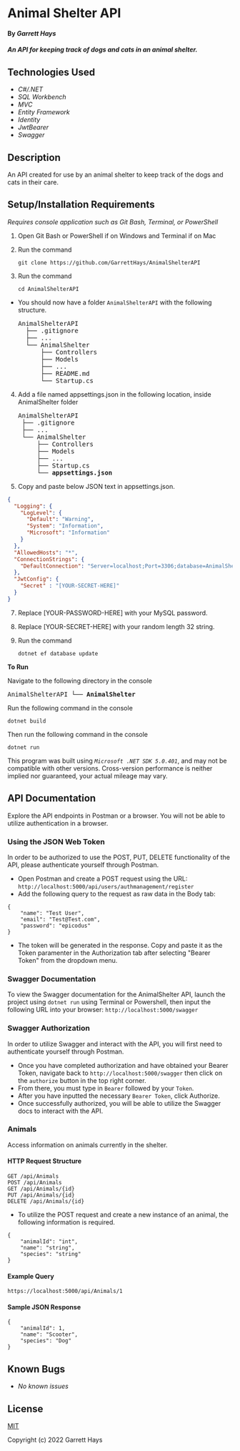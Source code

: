 # Animal Shelter API

#### By _Garrett Hays_

#### _An API for keeping track of dogs and cats in an animal shelter._

## Technologies Used

* _C#/.NET_
* _SQL Workbench_
* _MVC_
* _Entity Framework_
* _Identity_
* _JwtBearer_
* _Swagger_

## Description

An API created for use by an animal shelter to keep track of the dogs and cats in their care.

## Setup/Installation Requirements
_Requires console application such as Git Bash, Terminal, or PowerShell_

1. Open Git Bash or PowerShell if on Windows and Terminal if on Mac
2. Run the command

    ``git clone https://github.com/GarrettHays/AnimalShelterAPI``

3. Run the command

    ``cd AnimalShelterAPI``

* You should now have a folder `AnimalShelterAPI` with the following structure.
    <pre>AnimalShelterAPI
    ├── .gitignore 
    ├── ... 
    └── AnimalShelter
        ├── Controllers
        ├── Models
        ├── ...
        ├── README.md
        └── Startup.cs</pre>

4. Add a file named appsettings.json in the following location, inside AnimalShelter folder 

    <pre>AnimalShelterAPI
    ├── .gitignore 
    ├── ... 
    └── AnimalShelter
        ├── Controllers
        ├── Models
        ├── ...
        ├── Startup.cs
        └── <strong>appsettings.json</strong></pre>
      
5. Copy and paste below JSON text in appsettings.json.

```json
{
  "Logging": {
    "LogLevel": {
      "Default": "Warning",
      "System": "Information",
      "Microsoft": "Information"
    }
  },
  "AllowedHosts": "*",
  "ConnectionStrings": {
    "DefaultConnection": "Server=localhost;Port=3306;database=AnimalShelter;uid=root;pwd=[YOUR-PASSWORD-HERE];"
  },
  "JwtConfig": {
    "Secret" : "[YOUR-SECRET-HERE]"
  }
}

```

7. Replace [YOUR-PASSWORD-HERE] with your MySQL password.

8. Replace [YOUR-SECRET-HERE] with your random length 32 string.

9. Run the command

    ```dotnet ef database update```


<strong>To Run</strong>

Navigate to the following directory in the console
    <pre>AnimalShelterAPI
    └── <strong>AnimalShelter</strong></pre>

Run the following command in the console

  ``dotnet build``

Then run the following command in the console

  ``dotnet run``

This program was built using _`Microsoft .NET SDK 5.0.401`_, and may not be compatible with other versions. Cross-version performance is neither implied nor guaranteed, your actual mileage may vary.

## API Documentation
Explore the API endpoints in Postman or a browser. You will not be able to utilize authentication in a browser.

### Using the JSON Web Token
In order to be authorized to use the POST, PUT, DELETE functionality of the API, please authenticate yourself through Postman.
* Open Postman and create a POST request using the URL: `http://localhost:5000/api/users/authmanagement/register`
* Add the following query to the request as raw data in the Body tab:
```
{
    "name": "Test User",
    "email": "Test@Test.com",
    "password": "epicodus"
}
```
* The token will be generated in the response. Copy and paste it as the Token paramenter in the Authorization tab after selecting "Bearer Token" from the dropdown menu.

###  Swagger Documentation 
To view the Swagger documentation for the AnimalShelter API, launch the project using `dotnet run` using Terminal or Powershell, then input the following URL into your browser: `http://localhost:5000/swagger`

###  Swagger Authorization 
In order to utilize Swagger and interact with the API, you will first need to authenticate yourself through Postman. 
* Once you have completed authorization and have obtained your Bearer Token, navigate back to `http://localhost:5000/swagger` then click on the `authorize` button in the top right corner.
* From there, you must type in `Bearer` followed by your `Token`.
* After you have inputted the necessary `Bearer Token`, click Authorize.
* Once successfully authorized, you will be able to utilize the Swagger docs to interact with the API.

### Animals
Access information on animals currently in the shelter.

#### HTTP Request Structure
```
GET /api/Animals
POST /api/Animals
GET /api/Animals/{id}
PUT /api/Animals/{id}
DELETE /api/Animals/{id}
```
* To utilize the POST request and create a new instance of an animal, the following information is required.
```
{
    "animalId": "int",
    "name": "string",
    "species": "string"
}
```

#### Example Query
```
https://localhost:5000/api/Animals/1
```
#### Sample JSON Response
```
{
    "animalId": 1,
    "name": "Scooter",
    "species": "Dog"
}
```

## Known Bugs

* _No known issues_

## License

[MIT](/LICENSE)

Copyright (c) 2022 Garrett Hays
